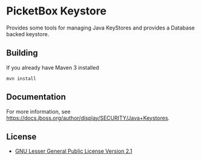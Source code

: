 PicketBox Keystore
========================
Provides some tools for managing Java KeyStores and provides a Database backed keystore.

Building
-------------------
If you already have Maven 3 installed

	mvn install
	
Documentation
-------------------
For more information, see https://docs.jboss.org/author/display/SECURITY/Java+Keystores.

License
-------
* [GNU Lesser General Public License Version 2.1](http://www.gnu.org/licenses/lgpl-2.1-standalone.html)
